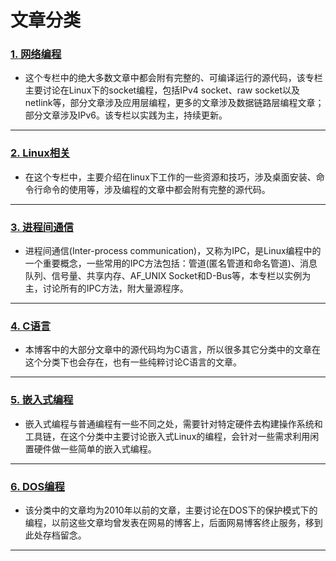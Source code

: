 # 文章分类

### [**1. 网络编程**][network-programming]
* 这个专栏中的绝大多数文章中都会附有完整的、可编译运行的源代码，该专栏主要讨论在Linux下的socket编程，包括IPv4 socket、raw socket以及netlink等，部分文章涉及应用层编程，更多的文章涉及数据链路层编程文章；部分文章涉及IPv6。该专栏以实践为主，持续更新。
-------
### [**2. Linux相关**][linux]
* 在这个专栏中，主要介绍在linux下工作的一些资源和技巧，涉及桌面安装、命令行命令的使用等，涉及编程的文章中都会附有完整的源代码。
-------
### [**3. 进程间通信**][ipc]
* 进程间通信(Inter-process communication)，又称为IPC，是Linux编程中的一个重要概念，一些常用的IPC方法包括：管道(匿名管道和命名管道)、消息队列、信号量、共享内存、AF_UNIX Socket和D-Bus等，本专栏以实例为主，讨论所有的IPC方法，附大量源程序。
-------
### [**4. C语言**][clanguage]
* 本博客中的大部分文章中的源代码均为C语言，所以很多其它分类中的文章在这个分类下也会存在，也有一些纯粹讨论C语言的文章。
-------
### [**5. 嵌入式编程**][embedded]
* 嵌入式编程与普通编程有一些不同之处，需要针对特定硬件去构建操作系统和工具链，在这个分类中主要讨论嵌入式Linux的编程，会针对一些需求利用闲置硬件做一些简单的嵌入式编程。
------
### [**6. DOS编程**][dos]
* 该分类中的文章均为2010年以前的文章，主要讨论在DOS下的保护模式下的编程，以前这些文章均曾发表在网易的博客上，后面网易博客终止服务，移到此处存档留念。
------


[network-programming]:/categories/network/
[linux]:/categories/linux/
[ipc]:/categories/ipc/
[clanguage]:/categories/c/
[embedded]:/categories/embedded/
[dos]:/categories/dos/